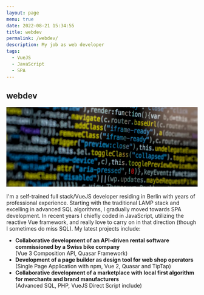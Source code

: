 ```yaml
---
layout: page
menu: true
date: 2022-08-21 15:34:55
title: webdev
permalink: /webdev/
description: My job as web developer
tags:
  - VueJS
  - JavaScript
  - SPA
---
```

## webdev
<img src="/assets/img/uploads/code.webp" alt="Javascript Code">

I'm a self-trained full stack/VueJS developer residing in Berlin with years of professional experience. Starting with the traditional LAMP stack and excelling in advanced SQL algorithms, I gradually moved towards SPA development. In recent years I chiefly coded in JavaScript, utilizing the reactive Vue framework, and really love to carry on in that direction (though I sometimes do miss SQL). My latest projects include:

* **Collaborative development of an API-driven rental software commissioned by a Swiss bike company**\
  (Vue 3 Composition API, Quasar Framework)
* **Development of a page builder as design tool for web shop operators**\
  (Single Page Application with npm, Vue 2, Quasar and TipTap)
* **Collaborative development of a marketplace with local first algorithm for merchants and brand manufacturers**\
  (Advanced SQL, PHP, VueJS Direct Script include)